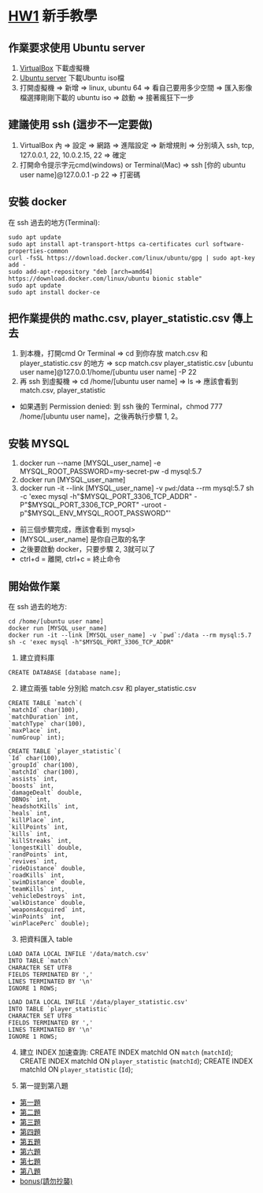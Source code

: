 # [HW1](HW1.pdf) 新手教學
## 作業要求使用 Ubuntu server
1. [VirtualBox](https://www.virtualbox.org/wiki/Downloads) 下載虛擬機
2. [Ubuntu server](https://www.ubuntu.com/download/server) 下載Ubuntu iso檔
3. 打開虛擬機 => 新增 => linux, ubuntu 64 => 看自己要用多少空間 => 匯入影像檔選擇剛剛下載的 ubuntu iso => 啟動 => 接著瘋狂下一步

## 建議使用 ssh (這步不一定要做)
1. VirtualBox 內 => 設定 => 網路 => 進階設定 => 新增規則 => 分別填入 ssh, tcp, 127.0.0.1, 22, 10.0.2.15, 22 => 確定
2. 打開命令提示字元cmd(windows) or Terminal(Mac) => ssh [你的 ubuntu user name]@127.0.0.1 -p 22 => 打密碼

## 安裝 docker
在 ssh 過去的地方(Terminal):
```
sudo apt update
sudo apt install apt-transport-https ca-certificates curl software-properties-common
curl -fsSL https://download.docker.com/linux/ubuntu/gpg | sudo apt-key add -
sudo add-apt-repository "deb [arch=amd64] https://download.docker.com/linux/ubuntu bionic stable"
sudo apt update
sudo apt install docker-ce
```

## 把作業提供的 mathc.csv, player_statistic.csv 傳上去
1. 到本機，打開cmd Or Terminal => cd 到你存放 match.csv 和 player_statistic.csv 的地方 => scp match.csv player_statistic.csv [ubuntu user name]@127.0.0.1/home/[ubuntu user name] -P 22
2. 再 ssh 到虛擬機 => cd /home/[ubuntu user name] => ls => 應該會看到 match.csv, player_statistic

* 如果遇到 Permission denied: 到 ssh 後的 Terminal，chmod 777 /home/[ubuntu user name]，之後再執行步驟 1, 2。

## 安裝 MYSQL
1. docker run --name [MYSQL_user_name] -e MYSQL_ROOT_PASSWORD=my-secret-pw -d mysql:5.7
2. docker run [MYSQL_user_name]
3. docker run -it --link [MYSQL_user_name] -v `pwd`:/data --rm mysql:5.7 sh -c 'exec mysql -h"$MYSQL_PORT_3306_TCP_ADDR" -P"$MYSQL_PORT_3306_TCP_PORT" -uroot -p"$MYSQL_ENV_MYSQL_ROOT_PASSWORD"'
* 前三個步驟完成，應該會看到 mysql>
* [MYSQL_user_name] 是你自己取的名字
* 之後要啟動 docker，只要步驟 2, 3就可以了
* ctrl+d = 離開, ctrl+c = 終止命令

## 開始做作業
在 ssh 過去的地方:
```
cd /home/[ubuntu user name]
docker run [MYSQL_user_name]
docker run -it --link [MYSQL_user_name] -v `pwd`:/data --rm mysql:5.7 sh -c 'exec mysql -h"$MYSQL_PORT_3306_TCP_ADDR"
```

1. 建立資料庫
```
CREATE DATABASE [database name];
```

2. 建立兩張 table 分別給 match.csv 和 player_statistic.csv
```
CREATE TABLE `match`(
`matchId` char(100), 
`matchDuration` int,
`matchType` char(100),
`maxPlace` int,
`numGroup` int);

CREATE TABLE `player_statistic`(
`Id` char(100),
`groupId` char(100),
`matchId` char(100),
`assists` int,
`boosts` int,
`damageDealt` double,
`DBNOs` int,
`headshotKills` int,
`heals` int,
`killPlace` int,
`killPoints` int,
`kills` int,
`killStreaks` int,
`longestKill` double,
`randPoints` int,
`revives` int,
`rideDistance` double,
`roadKills` int,
`swimDistance` double,
`teamKills` int,
`vehicleDestroys` int,
`walkDistance` double,
`weaponsAcquired` int,
`winPoints` int,
`winPlacePerc` double);
```

3. 把資料匯入 table
```
LOAD DATA LOCAL INFILE '/data/match.csv'
INTO TABLE `match`
CHARACTER SET UTF8
FIELDS TERMINATED BY ','
LINES TERMINATED BY '\n'
IGNORE 1 ROWS;

LOAD DATA LOCAL INFILE '/data/player_statistic.csv'
INTO TABLE `player_statistic`
CHARACTER SET UTF8
FIELDS TERMINATED BY ','
LINES TERMINATED BY '\n'
IGNORE 1 ROWS;
```

4. 建立 INDEX 加速查詢:
CREATE INDEX matchId ON `match` (`matchId`);
CREATE INDEX matchId ON `player_statistic` (`matchId`);
CREATE INDEX matchId ON `player_statistic` (`Id`);

5. 第一提到第八題
* [第一題](q1.sql)
* [第二題](q2.sql)
* [第三題](q3.sql)
* [第四題](q4.sql)
* [第五題](q5.sql)
* [第六題](q6.sql)
* [第七題](q7.sql)
* [第八題](q8.sql)
* [bonus(請勿抄襲)](bonus.sql)

